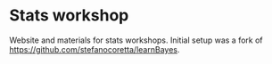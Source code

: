 # Stats workshop

Website and materials for stats workshops. 
Initial setup was a fork of https://github.com/stefanocoretta/learnBayes. 
